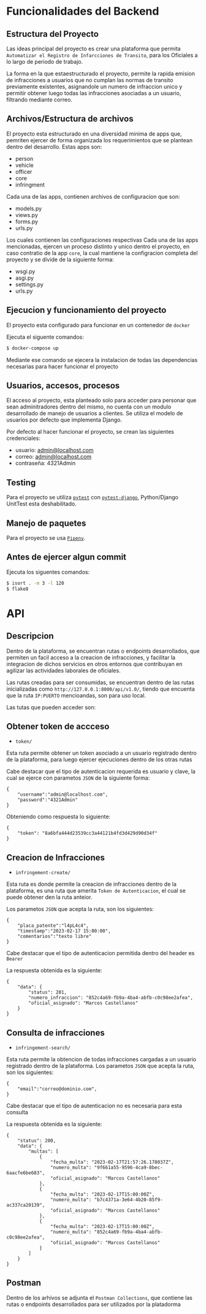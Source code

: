 # Funcionalidades del Backend

## Estructura del Proyecto
Las ideas principal del proyecto es crear una plataforma que permita `Automatizar el Registro de Infarcciones de Transito`,
para los Oficiales a lo largo de periodo de trabajo.

La forma en la que estaestructurado el proyecto, permite la rapida emision de infracciones a usuarios que no cumplan
las normas de transito previamente existentes, asignandole un numero de infraccion unico y permitir obtener luego todas 
las infracciones asociadas a un usuario, filtrando mediante correo.

## Archivos/Estructura de archivos

El proyecto esta estructurado en una diversidad minima de apps que, pemriten ejercer de forma organizada
los requerimientos que se plantean dentro del desarrollo. Estas apps son:

- person
- vehicle
- officer
- core
- infringment

Cada una de las apps, contienen archivos de configuracion que son:

- models.py
- views.py
- forms.py
- urls.py

Los cuales contienen las configuraciones respectivas
Cada una de las apps mencionadas, ejercen un proceso distinto y unico dentro el proyecto, en caso contratio de la
app `core`, la cual mantiene la configracion completa del proyecto y se divide de la siguiente forma:

- wsgi.py
- asgi.py
- settings.py
- urls.py


## Ejecucion y funcionamiento del proyecto

El proyecto esta configurado para funcionar en un contenedor de `docker`

Ejecuta el siguente comandos:

```bash
$ docker-compose up
```

Mediante ese comando se ejecera la instalacion de todas las dependencias necesarias para hacer funcionar el proyecto



## Usuarios, accesos, procesos

El acceso al proyecto, esta planteado solo para acceder para personar que sean adminitradores dentro del mismo, no cuenta
con un modulo desarrollado de manejo de usuarios a clientes. Se utiliza el modelo de usuarios por defecto que implementa Django.

Por defecto al hacer funcionar el proyecto, se crean las siguientes credenciales:

- usuario: admin@localhost.com
- correo: admin@localhost.com
- contraseña: 4321Admin

## Testing

Para el proyecto se utiliza [`pytest`](https://docs.pytest.org/en/latest/) con
 [`pytest-django`](https://pytest-django.readthedocs.io/en/latest/), Python/Django UnitTest esta deshabilitado.


## Manejo de paquetes

Para el proyecto se usa [`Pipenv`](https://docs.pipenv.org/en/latest/).

## Antes de ejercer algun commit

Ejecuta los siguentes comandos:

```bash
$ isort . -m 3 -l 120
$ flake8
```

# API

## Descripcion

Dentro de la plataforma, se encuentran rutas o endpoints desarrollados, que permiten un facil acceso a la creacion de infracciones,
y facilitar la integracion de dichos servicios en otros entornos que contribuyan en agilizar las actividades laborales de oficiales.

Las rutas creadas para ser consumidas, se encuentran dentro de las rutas inicializadas como `http://127.0.0.1:8000/api/v1.0/`, tiendo que encuenta que la ruta `IP:PUERTO`  mencioandas,
son para uso local.

Las tutas que pueden acceder son:

## Obtener token de accceso


- `token/`

Esta ruta permite obtener un token asociado a un usuario registrado dentro de la plataforma, para luego ejercer ejecuciones dentro de los otras rutas

Cabe destacar que el tipo de autenticacion requerida es usuario y clave, la cual se ejerce con parametos `JSON` de la siguiente forma:
```
{
    "username":"admin@localhost.com",
    "password":"4321Admin"
}
```

Obteniendo como respuesta lo siguiente:
```
{
    "token": "8a6bfa444d23539cc3a44121b4fd3d429d90d34f"
}
````


## Creacion de Infracciones

- `infringement-create/`

Esta ruta es donde permite la creacion de infracciones dentro de la plataforma, es una ruta que amerita `Token de Autenticacion`, el cual se puede obtener den la ruta anteior.

Los parametos `JSON` que acepta la ruta, son los siguientes:

```
{
    "placa_patente":"l4pL4c4",
    "timestamp":"2023-02-17 15:00:00",
    "comentarios":"texto libre"
}
```

Cabe destacar que el tipo de autenticacion permitida dentro del header es `Bearer`

La respuesta obtenida es la siguiente:


```
{
    "data": {
        "status": 201,
        "numero_infraccion": "852c4a69-fb9a-4ba4-abfb-c0c98ee2afea",
        "oficial_asignado": "Marcos Castellanos"
    }
}
```

## Consulta de infracciones


- `infringement-search/`

Esta ruta permite la obtencion de todas infracciones cargadas a un usuario registrado dentro de la plataforma. Los parametos `JSON` que acepta la ruta, son los siguientes:

```
{
    "email":"correo@dominio.com",
}
```

Cabe destacar que el tipo de autenticacion no es necesaria para esta consulta

La respuesta obtenida es la siguiente:


```
{
    "status": 200,
    "data": {
        "multas": [
            {
                "fecha_multa": "2023-02-17T21:57:26.178037Z",
                "numero_multa": "9f661a55-9596-4ca9-8bec-6aacfe6be683",
                "oficial_asignado": "Marcos Castellanos"
            },
            {
                "fecha_multa": "2023-02-17T15:00:00Z",
                "numero_multa": "b7c4371a-3e64-4b20-85f9-ac337ca20139",
                "oficial_asignado": "Marcos Castellanos"
            },
            {
                "fecha_multa": "2023-02-17T15:00:00Z",
                "numero_multa": "852c4a69-fb9a-4ba4-abfb-c0c98ee2afea",
                "oficial_asignado": "Marcos Castellanos"
            }
        ]
    }
}
```



## Postman

Dentro de los arhivos se adjunta el `Postman Collections`, que contiene las rutas o endpoints desarrollados para ser utilizados por la platadorma
